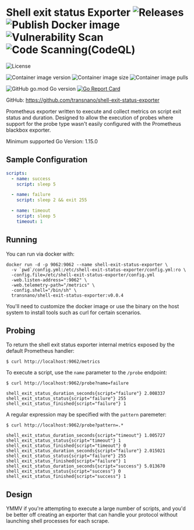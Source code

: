 # Shell exit status Exporter ![Releases](https://github.com/transnano/shell-exit-status-exporter/workflows/Releases/badge.svg) ![Publish Docker image](https://github.com/transnano/shell-exit-status-exporter/workflows/Publish%20Docker%20image/badge.svg) ![Vulnerability Scan](https://github.com/transnano/shell-exit-status-exporter/workflows/Vulnerability%20Scan/badge.svg) ![Code Scanning(CodeQL)](https://github.com/transnano/shell-exit-status-exporter/workflows/Code%20Scanning(CodeQL)/badge.svg)

![License](https://img.shields.io/github/license/transnano/shell-exit-status-exporter?style=flat)

![Container image version](https://img.shields.io/docker/v/transnano/shell-exit-status-exporter/latest?style=flat)
![Container image size](https://img.shields.io/docker/image-size/transnano/shell-exit-status-exporter/latest?style=flat)
![Container image pulls](https://img.shields.io/docker/pulls/transnano/shell-exit-status-exporter?style=flat)

![GitHub go.mod Go version](https://img.shields.io/github/go-mod/go-version/transnano/shell-exit-status-exporter)
[![Go Report Card](https://goreportcard.com/badge/github.com/transnano/shell-exit-status-exporter)](https://goreportcard.com/report/github.com/transnano/shell-exit-status-exporter)

GitHub: https://github.com/transnano/shell-exit-status-exporter

Prometheus exporter written to execute and collect metrics on script exit status
and duration. Designed to allow the execution of probes where support for the
probe type wasn't easily configured with the Prometheus blackbox exporter.

Minimum supported Go Version: 1.15.0

## Sample Configuration

``` yaml
scripts:
  - name: success
    script: sleep 5

  - name: failure
    script: sleep 2 && exit 255

  - name: timeout
    script: sleep 5
    timeout: 1
```

## Running

You can run via docker with:

``` shell
docker run -d -p 9062:9062 --name shell-exit-status-exporter \
  -v `pwd`/config.yml:/etc/shell-exit-status-exporter/config.yml:ro \
  -config.file=/etc/shell-exit-status-exporter/config.yml
  -web.listen-address=":9062" \
  -web.telemetry-path="/metrics" \
  -config.shell="/bin/sh" \
  transnano/shell-exit-status-exporter:v0.0.4
```

You'll need to customize the docker image or use the binary on the host system
to install tools such as curl for certain scenarios.

## Probing

To return the shell exit status exporter internal metrics exposed by the default Prometheus
handler:

`$ curl http://localhost:9062/metrics`

To execute a script, use the `name` parameter to the `/probe` endpoint:

`$ curl http://localhost:9062/probe?name=failure`

```
shell_exit_status_duration_seconds{script="failure"} 2.008337
shell_exit_status_status{script="failure"} 255
shell_exit_status_finished{script="failure"} 1
```

A regular expression may be specified with the `pattern` paremeter:

`$ curl http://localhost:9062/probe?pattern=.*`

```
shell_exit_status_duration_seconds{script="timeout"} 1.005727
shell_exit_status_status{script="timeout"} 1
shell_exit_status_finished{script="timeout"} 0
shell_exit_status_duration_seconds{script="failure"} 2.015021
shell_exit_status_status{script="failure"} 255
shell_exit_status_finished{script="failure"} 1
shell_exit_status_duration_seconds{script="success"} 5.013670
shell_exit_status_status{script="success"} 0
shell_exit_status_finished{script="success"} 1
```

## Design

YMMV if you're attempting to execute a large number of scripts, and you'd be
better off creating an exporter that can handle your protocol without launching
shell processes for each scrape.
